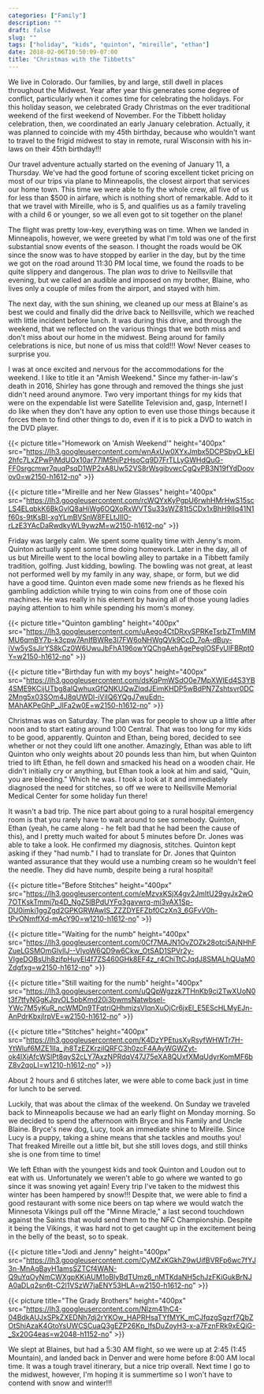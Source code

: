 ```yaml
---
categories: ["Family"]
description: ""
draft: false
slug: ""
tags: ["holiday", "kids", "quinton", "mireille", "ethan"]
date: 2018-02-06T10:50:09-07:00
title: "Christmas with the Tibbetts"
---
```


We live in Colorado. Our families, by and large, still dwell in places throughout the Midwest. Year after year this generates some degree of conflict, particularly when it comes time for celebrating the holidays. For this holiday season, we celebrated Grady Christmas on the ever traditional weekend of the first weekend of November. For the Tibbett holiday celebration, then, we coordinated an early January celebration. Actually, it was planned to coincide with my 45th birthday, because who wouldn't want to travel to the frigid midwest to stay in remote, rural Wisconsin with his in-laws on their 45th birthday!!!

Our travel adventure actually started on the evening of January 11, a Thursday. We've had the good fortune of scoring excellent ticket pricing on most of our trips via plane to Minneapolis, the closest airport that services our home town. This time we were able to fly the whole crew, all five of us for less than $500 in airfare, which is nothing short of remarkable. Add to it that we travel with Mireille, who is 5, and qualifies us as a family traveling with a child 6 or younger, so we all even got to sit together on the plane!

The flight was pretty low-key, everything was on time. When we landed in Minneapolis, however, we were greeted by what I'm told was one of the first substantial snow events of the season. I thought the roads would be OK since the snow was to have stopped by earlier in the day, but by the time we got on the road around 11:30 PM local time, we found the roads to be quite slippery and dangerous. The plan _was_ to drive to Neillsville that evening, but we called an audible and imposed on my brother, Blaine, who lives only a couple of miles from the airport, and stayed with him.

The next day, with the sun shining, we cleaned up our mess at Blaine's as best we could and finally did the drive back to Neillsville, which we reached with little incident before lunch. It was during this drive, and through the weekend, that we reflected on the various things that we both miss and don't miss about our home in the midwest. Being around for family celebrations is nice, but none of us miss that cold!!! Wow! Never ceases to surprise you.

I was at once excited and nervous for the accommodations for the weekend. I like to title it an "Amish Weekend." Since my father-in-law's death in 2016, Shirley has gone through and removed the things she just didn't need around anymore. Two very important things for my kids that were on the expendable list were Satellite Television and, gasp, Internet! I do like when they don't have any option to even use those things because it forces them to find other things to do, even if it is to pick a DVD to watch in the DVD player.

{{< picture title="Homework on 'Amish Weekend'" height="400px" src="https://lh3.googleusercontent.com/wnAxUw0XYxJmbx5DCPSbyO_kEI2hfc7LxZPwPjMdUOx10ar77IM5hjPzHsoCq9D7FrTLLyGWHdQuG-FF0srgcmwr7quqPsqD1WP2xA8Uw52VS8rWsgibvwcCgQvPB3N19fYdDoovov0=w2150-h1612-no" >}}

{{< picture title="Mireille and her New Glasses" height="400px" src="https://lh3.googleusercontent.com/rcWQYxKyPgpU6rwhHMrHwS15scLS4ELqbkK6BkGvlQ8aHiWg6OQXoRxWVTSu33sWZ81t5CDx1xBhH9IIq41N1f60s-9tKsBI-xgYLmBVSnW8FELtJlIO-rLzE3YAcDaRwdkyWL9ywzM=w2150-h1612-no" >}}

Friday was largely calm. We spent some quality time with Jenny's mom. Quinton actually spent some time doing homework. Later in the day, all of us but Mireille went to the local bowling alley to partake in a Tibbett family tradition, golfing. Just kidding, bowling. The bowling was not great, at least not performed well by my family in any way, shape, or form, but we did have a good time. Quinton even made some new friends as he flexed his gambling addiction while trying to win coins from one of those coin machines. He was really in his element by having all of those young ladies paying attention to him while spending his mom's money.

{{< picture title="Quinton gambling" height="400px" src="https://lh3.googleusercontent.com/uAego4CtDRxvSPRKeTsrbZTmMIMMU6qmBY7b-k3cpw7AnIfBWRe3I7FW6oNHWgQVk9CcD_7oA-dBuy-iVw5ySsJirYS8kCz0W6UwuJbFhA196owYQChgAehAgePeglOSFyUlFBRpt0Y=w2150-h1612-no" >}}

{{< picture title="Birthday fun with my boys" height="400px" src="https://lh3.googleusercontent.com/dsKqPmWSdO0e7MpXWIEd4S3YB4SME9KCijUTbg8alQwhuxGfQNKUQwZlqdJEimKHDP5wBdPN7Zshtsvr0DC2Mng5x03SOm4J8qUWDl-iViIQ6YQgJ7wuEdn-MAhAKPeGhP_JIFa2w0E=w2150-h1612-no" >}}

Christmas was on Saturday. The plan was for people to show up a little after noon and to start eating around 1:00 Central. That was too long for my kids to be good, apparently. Quinton and Ethan, being bored, decided to see whether or not they could lift one another. Amazingly, Ethan was able to lift Quinton who only weights about 20 pounds less than him, but when Quinton tried to lift Ethan, he fell down and smacked his head on a wooden chair. He didn't initially cry or anything, but Ethan took a look at him and said, "Quin, you are bleeding." Which he was. I took a look at it and immediately diagnosed the need for stitches, so off we were to Neillsville Memorial Medical Center for some holiday fun there!

It wasn't a bad trip. The nice part about going to a rural hospital emergency room is that you rarely have to wait around to see somebody. Quinton, Ethan (yeah, he came along - he felt bad that he had been the cause of this), and I pretty much waited for about 5 minutes before Dr. Jones was able to take a look. He confirmed my diagnosis, stitches. Quinton kept asking if they "had numb." I had to translate for Dr. Jones that Quinton wanted assurance that they would use a numbing cream so he wouldn't feel the needle. They did have numb, despite being a rural hospital!

{{< picture title="Before Stitches" height="400px" src="https://lh3.googleusercontent.com/eMzvxKSjX4gv2JmItU29gyJx2wO7OTKskTmmj7p4D_NgZ5lBPdUYFq3gavwrq-mi3vAX1Sp-DU0imki1ggZgd2GPKGRWAwIS_ZZZDYEFZbf0CzXn3_6GFvV0h-tPvONmffXd-mAcY90=w1210-h1612-no" >}}

{{< picture title="Waiting for the numb" height="400px" src="https://lh3.googleusercontent.com/0Cf7MAJN1OvZOZk28otci5AjNHhFZueLGSMOmGlvllJ--VlyoW6QD9w6Ckw_OtSAD1SPVr2y-VIgeDOBsUh8zifpHuyEI4f7ZS460GHk8EF4z_r4ChiTtCJqdJ8SMALhQUaM0Zdgfxg=w2150-h1612-no" >}}

{{< picture title="Still waiting for the numb" height="400px" src="https://lh3.googleusercontent.com/uQQpWgzzk7THnKb9ci2TwXUoN0t3f7tfyNGgKJqvOL5pbKmd20i3bwmsNatwbsel-YWc7M5yKuR_ncWMDn9TFqtriQHhmizsVIqnXuOjCr6jxEl_E5EScHLMyEJn-AnPdrKbxjlrpVE=w2150-h1612-no" >}}

{{< picture title="Stitches" height="400px" src="https://lh3.googleusercontent.com/K4DzYPEtusXyRsyfWHWTr7H-YtWluf6MZE1IIa_jh8TzEZKrzilQRFC3h0zcF4AAyWGWZyt-ok4IXjAfcWSlPt8qvS2cLY7AxzNPRdqV47J75eXA8QUxfXMqUdyrKomMF6bZ8v2qoLI=w1210-h1612-no" >}}

About 2 hours and 6 stitches later, we were able to come back just in time for lunch to be served.

Luckily, that was about the climax of the weekend. On Sunday we traveled back to Minneapolis because we had an early flight on Monday morning. So we decided to spend the afternoon with Bryce and his Family and Uncle Blaine. Bryce's new dog, Lucy, took an immediate shine to Mireille. Since Lucy is a puppy, taking a shine means that she tackles and mouths you! That freaked Mireille out a little bit, but she still loves dogs, and still thinks she is one from time to time!

We left Ethan with the youngest kids and took Quinton and Loudon out to eat with us. Unfortunately we weren't able to go where we wanted to go since it was snowing yet again! Every trip I've taken to the midwest this winter has been hampered by snow!!! Despite that, we were able to find a good restaurant with some nice beers on tap where we would watch the Minnesota Vikings pull off the "Minne Miracle," a last second touchdown against the Saints that would send them to the NFC Championship. Despite it being the Vikings, it was hard not to get caught up in the excitement being in the belly of the beast, so to speak.

{{< picture title="Jodi and Jenny" height="400px" src="https://lh3.googleusercontent.com/CyMZxKGkhZ9wUifBVRFp6wc7fYJ3n-MnAgBayH1amsSZTCf4WAN-Q9uYqOyNmCWXgpKKiAUM1oBlyBdTUmz6_nMTKdaNH5chJzFKiGukBrNJA0aDLq2sn6t-C2l1VSzW7jaENY53HLA=w2150-h1612-no" >}}

{{< picture title="The Grady Brothers" height="400px" src="https://lh3.googleusercontent.com/Nlzm41hC4-04BdkAUJxSPkZXEDNh7dj2rYKOw_HAPRHsaTYfMYK_mCJfqzgSgzrf7QbZOtShjAzaK4GtoYsUWCSCuaQ3gEZP26Kp_lfsDuZoyH3-x-a7FznFRk9xEQiG-_Sx20G4eas=w2048-h1152-no" >}}

We slept at Blaines, but had a 5:30 AM flight, so we were up at 2:45 (1:45 Mountain), and landed back in Denver and were home before 8:00 AM local time. It was a tough travel itinerary, but a nice trip overall. Next time I go to the midwest, however, I'm hoping it is summertime so I won't have to contend with snow and winter!!!
